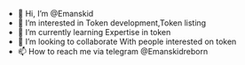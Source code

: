 - 👋 Hi, I’m @Emanskid
- 👀 I’m interested in Token development,Token listing
- 🌱 I’m currently learning Expertise in token
- 💞️ I’m looking to collaborate With people interested on token
- 📫 How to reach me via telegram @Emanskidreborn

<!---
Emanskid/Emanskid is a ✨ special ✨ repository because its `README.md` (this file) appears on your GitHub profile.
You can click the Preview link to take a look at your changes.
--->
